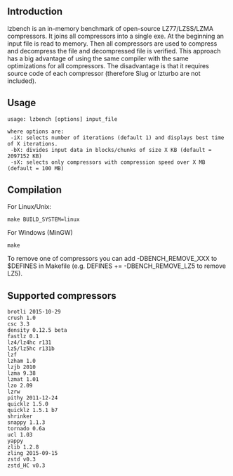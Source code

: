 Introduction
-------------------------

lzbench is an in-memory benchmark of open-source LZ77/LZSS/LZMA compressors. It joins all compressors into a single exe. 
At the beginning an input file is read to memory. 
Then all compressors are used to compress and decompress the file and decompressed file is verified. 
This approach has a big advantage of using the same compiler with the same optimizations for all compressors. 
The disadvantage is that it requires source code of each compressor (therefore Slug or lzturbo are not included).


Usage
-------------------------

```
usage: lzbench [options] input_file

where options are:
 -iX: selects number of iterations (default 1) and displays best time of X iterations.
 -bX: divides input data in blocks/chunks of size X KB (default = 2097152 KB)
 -sX: selects only compressors with compression speed over X MB (default = 100 MB)
```


Compilation
-------------------------
For Linux/Unix:
```
make BUILD_SYSTEM=linux
```

For Windows (MinGW)
```
make
```

To remove one of compressors you can add -DBENCH_REMOVE_XXX to $DEFINES in Makefile (e.g. DEFINES += -DBENCH_REMOVE_LZ5 to remove LZ5).

Supported compressors
-------------------------
```
brotli 2015-10-29
crush 1.0
csc 3.3
density 0.12.5 beta
fastlz 0.1
lz4/lz4hc r131
lz5/lz5hc r131b
lzf
lzham 1.0
lzjb 2010
lzma 9.38
lzmat 1.01
lzo 2.09
lzrw
pithy 2011-12-24
quicklz 1.5.0
quicklz 1.5.1 b7
shrinker
snappy 1.1.3
tornado 0.6a
ucl 1.03
yappy
zlib 1.2.8
zling 2015-09-15
zstd v0.3
zstd_HC v0.3
```

